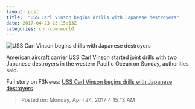 ```yaml
---
layout: post
title:  "USS Carl Vinson begins drills with Japanese destroyers"
date: 2017-04-23 23:15:13Z
categories: cnn-com-world
---
```


![USS Carl Vinson begins drills with Japanese destroyers](http://i2.cdn.cnn.com/cnnnext/dam/assets/170409024444-uss-carl-vinson-super-tease.jpg)

American aircraft carrier USS Carl Vinson started joint drills with two Japanese destroyers in the western Pacific Ocean on Sunday, authorities said.


Full story on F3News: [USS Carl Vinson begins drills with Japanese destroyers](http://www.f3nws.com/n/dmhbsH)

> Posted on: Monday, April 24, 2017 4:15:13 AM
